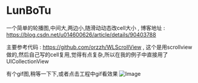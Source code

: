 # LunBoTu
一个简单的轮播图,中间大,两边小,随滑动动态改cell大小 , 博客地址 : https://blog.csdn.net/u014600626/article/details/90403788

主要参考代码 : https://github.com/orzzh/WLScrollView , 这个是用scrollview做的,然后自己写的cell复用,觉得有点复杂,所以在我的例子中直接用了UICollectionView

有个gif图,稍等一下下,或者点击工程中gif看效果
![Image](https://img-blog.csdnimg.cn/20190521113330449.gif)






